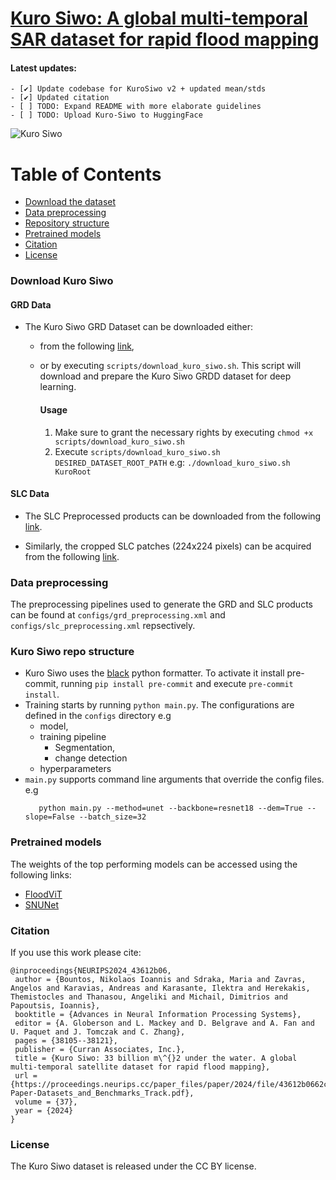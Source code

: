 # [Kuro Siwo: A global multi-temporal SAR dataset for rapid flood mapping](https://arxiv.org/abs/2311.12056)

  #### Latest updates:
    - [✔️] Update codebase for KuroSiwo v2 + updated mean/stds
    - [✔️] Updated citation 
    - [ ] TODO: Expand README with more elaborate guidelines
    - [ ] TODO: Upload Kuro-Siwo to HuggingFace

![Kuro Siwo](imgs/kuro_spatial.png)


# Table of Contents
- [Download the dataset](#download-kuro-siwo)
- [Data preprocessing](#data-preprocessing)
- [Repository structure](#kuro-siwo-repo-structure)
- [Pretrained models](#pretrained-models)
- [Citation](#citation)
- [License](#license)


### Download Kuro Siwo

  #### GRD Data
- The Kuro Siwo GRD Dataset can be downloaded either:
  - from the following [link](https://www.dropbox.com/scl/fo/xc69aclh0q4lykd22ynkb/AAaDu8gBtoSdOpmffv7JY50?rlkey=uds2b2aot6oubc9hmnrm7myy7&st=21u41kwx&dl=0),


  - or by executing ```scripts/download_kuro_siwo.sh```. This script will download and prepare the Kuro Siwo GRDD dataset for deep learning.

    #### Usage 

    1. Make sure to grant the necessary rights by executing `chmod +x scripts/download_kuro_siwo.sh`
    2. Execute `scripts/download_kuro_siwo.sh DESIRED_DATASET_ROOT_PATH` e.g: `./download_kuro_siwo.sh KuroRoot`


#### SLC Data
  - The SLC Preprocessed products can be downloaded from the following [link](https://www.dropbox.com/scl/fo/kknf6ycz6ywffopjxroys/AOIedl2NgWnOXQBEDUGv4m0?rlkey=rb18w8rzpwitg2w3nlhzklnyy&st=p1vv516h&dl=0).

  - Similarly, the cropped SLC patches (224x224 pixels) can be acquired from the following [link](https://www.dropbox.com/scl/fo/6u1bhbhd34rnn0u47o8dj/AK9vblAzDWqhPTqYvioPUb8?rlkey=i7k862563n936akuqlsdf3w66&st=0f7q3vno&dl=0).  


### Data preprocessing

The preprocessing pipelines used to generate the GRD and SLC products can be found at `configs/grd_preprocessing.xml` and `configs/slc_preprocessing.xml` repsectively.


### Kuro Siwo repo structure 
  - Kuro Siwo uses the [black](https://github.com/psf/black) python formatter. To activate it install pre-commit, running `pip install pre-commit`
and execute `pre-commit install`.
  - Training starts by running `python main.py`. The configurations are defined in the `configs` directory
 e.g 
    - model,
    - training pipeline 
      - Segmentation,
      - change detection
    - hyperparameters
  - `main.py` supports command line arguments that override the config files.
     e.g 
      ```
         python main.py --method=unet --backbone=resnet18 --dem=True --slope=False --batch_size=32
      ```


### Pretrained models
The weights of the top performing models can be accessed using the following links:
  - [FloodViT](https://www.dropbox.com/scl/fi/srw7u4cw1gtxrf4xzmsh7/floodvit.pt?rlkey=snskpq1qrdav5u2jya8k2bocg&dl=0)
  - [SNUNet](https://www.dropbox.com/scl/fi/3vlsveoobqe1wc71s5z2d/best_segmentation.pt?rlkey=xpy2thmozzxfzymr8b13m7n51&dl=0)


### Citation
If you use this work please cite:
```
@inproceedings{NEURIPS2024_43612b06,
 author = {Bountos, Nikolaos Ioannis and Sdraka, Maria and Zavras, Angelos and Karavias, Andreas and Karasante, Ilektra and Herekakis, Themistocles and Thanasou, Angeliki and Michail, Dimitrios and Papoutsis, Ioannis},
 booktitle = {Advances in Neural Information Processing Systems},
 editor = {A. Globerson and L. Mackey and D. Belgrave and A. Fan and U. Paquet and J. Tomczak and C. Zhang},
 pages = {38105--38121},
 publisher = {Curran Associates, Inc.},
 title = {Kuro Siwo: 33 billion m\^{}2 under the water. A global multi-temporal satellite dataset for rapid flood mapping},
 url = {https://proceedings.neurips.cc/paper_files/paper/2024/file/43612b0662cb6a4986edf859fd6ebafe-Paper-Datasets_and_Benchmarks_Track.pdf},
 volume = {37},
 year = {2024}
}
```
### License
The Kuro Siwo dataset is released under the CC BY license.
